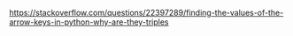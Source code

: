 https://stackoverflow.com/questions/22397289/finding-the-values-of-the-arrow-keys-in-python-why-are-they-triples